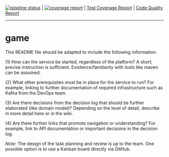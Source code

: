 [![pipeline status](https://gitlab.com/the-microservice-dungeon/game/badges/main/pipeline.svg)](https://gitlab.com/the-microservice-dungeon/game/-/commits/main) |
[![coverage report](https://gitlab.com/the-microservice-dungeon/game/badges/main/coverage.svg)](https://gitlab.com/the-microservice-dungeon/game/-/commits/main) |
[Test Coverage Report](https://gitlab.com/the-microservice-dungeon/game/-/jobs/artifacts/main/file/target/site/jacoco/index.html?job=test:jdk17) |
[Code Quality Report](https://the-microservice-dungeon.gitlab.io/game)

___

# game

This README file should be adapted to include the following information:

(1) How can the service be started, regardless of the platform? A short, precise instruction is sufficient. Existence/familiarity with tools like maven can be assumed.

(2) What other prerequisites must be in place for the service to run? For example, linking to further documentation of required infrastructure such as Kafka from the DevOps team.

(3) Are there decisions from the decision log that should be further elaborated (like domain model)? Depending on the level of detail, describe in more detail here or in the wiki.

(4) Are there further links that promote navigation or understanding? For example, link to API documentation or important decisions in the decision log.

_Note_: The design of the task planning and review is up to the team. One possible option is to use a Kanban board directly via GitHub.
